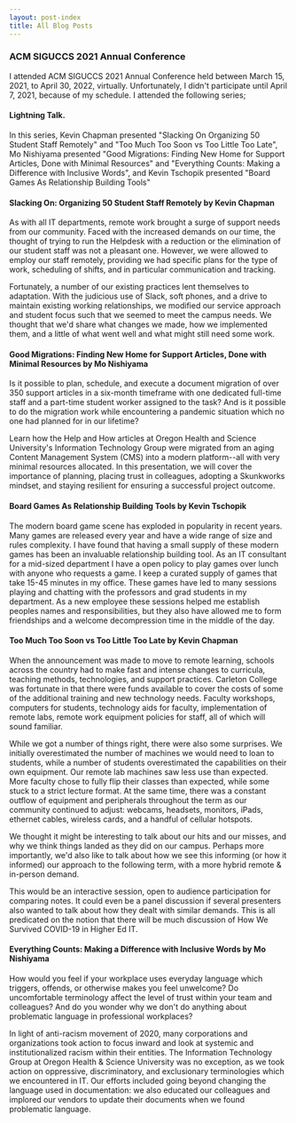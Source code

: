 ```yaml
---
layout: post-index
title: All Blog Posts
---
```

### ACM SIGUCCS 2021 Annual Conference
I attended ACM SIGUCCS 2021 Annual Conference held between March 15, 2021, to April 30, 2022, virtually. Unfortunately, I didn't participate until April 7, 2021, because of my schedule.
I  attended the following series;
#### Lightning Talk.
In this series, Kevin Chapman presented "Slacking On Organizing 50 Student Staff Remotely" and "Too Much Too Soon vs Too Little Too Late", Mo Nishiyama presented "Good Migrations: Finding New Home for Support Articles, Done with Minimal Resources" and "Everything Counts: Making a Difference with Inclusive Words", and Kevin Tschopik presented "Board Games As Relationship Building Tools"

#### Slacking On: Organizing 50 Student Staff Remotely by Kevin Chapman
As with all IT departments, remote work brought a surge of support needs from our community. Faced with the increased demands on our time, the thought of trying to run the Helpdesk with a reduction or the elimination of our student staff was not a pleasant one. However, we were allowed to employ our staff remotely, providing we had specific plans for the type of work, scheduling of shifts, and in particular communication and tracking.

Fortunately, a number of our existing practices lent themselves to adaptation. With the judicious use of Slack, soft phones, and a drive to maintain existing working relationships, we modified our service approach and student focus such that we seemed to meet the campus needs. We thought that we'd share what changes we made, how we implemented them, and a little of what went well and what might still need some work.
#### Good Migrations: Finding New Home for Support Articles, Done with Minimal Resources by Mo Nishiyama
Is it possible to plan, schedule, and execute a document migration of over 350 support articles in a six-month timeframe with one dedicated full-time staff and a part-time student worker assigned to the task? And is it possible to do the migration work while encountering a pandemic situation which no one had planned for in our lifetime?

Learn how the Help and How articles at Oregon Health and Science University's Information Technology Group were migrated from an aging Content Management System (CMS) into a modern platform--all with very minimal resources allocated. In this presentation, we will cover the importance of planning, placing trust in colleagues, adopting a Skunkworks mindset, and staying resilient for ensuring a successful project outcome.
#### Board Games As Relationship Building Tools by Kevin Tschopik
The modern board game scene has exploded in popularity in recent years. Many games are released every year and have a wide range of size and rules complexity. I have found that having a small supply of these modern games has been an invaluable relationship building tool. As an IT consultant for a mid-sized department I have a open policy to play games over lunch with anyone who requests a game. I keep a curated supply of games that take 15-45 minutes in my office. These games have led to many sessions playing and chatting with the professors and grad students in my department. As a new employee these sessions helped me establish peoples names and responsibilities, but they also have allowed me to form friendships and a welcome decompression time in the middle of the day.
#### Too Much Too Soon vs Too Little Too Late by Kevin Chapman
When the announcement was made to move to remote learning, schools across the country had to make fast and intense changes to curricula, teaching methods, technologies, and support practices. Carleton College was fortunate in that there were funds available to cover the costs of some of the additional training and new technology needs. Faculty workshops, computers for students, technology aids for faculty, implementation of remote labs, remote work equipment policies for staff, all of which will sound familiar.

While we got a number of things right, there were also some surprises. We initially overestimated the number of machines we would need to loan to students, while a number of students overestimated the capabilities on their own equipment. Our remote lab machines saw less use than expected. More faculty chose to fully flip their classes than expected, while some stuck to a strict lecture format. At the same time, there was a constant outflow of equipment and peripherals throughout the term as our community continued to adjust: webcams, headsets, monitors, iPads, ethernet cables, wireless cards, and a handful of cellular hotspots.

We thought it might be interesting to talk about our hits and our misses, and why we think things landed as they did on our campus. Perhaps more importantly, we'd also like to talk about how we see this informing (or how it informed) our approach to the following term, with a more hybrid remote & in-person demand.

This would be an interactive session, open to audience participation for comparing notes. It could even be a panel discussion if several presenters also wanted to talk about how they dealt with similar demands. This is all predicated on the notion that there will be much discussion of How We Survived COVID-19 in Higher Ed IT.
#### Everything Counts: Making a Difference with Inclusive Words by Mo Nishiyama
How would you feel if your workplace uses everyday language which triggers, offends, or otherwise makes you feel unwelcome? Do uncomfortable terminology affect the level of trust within your team and colleagues? And do you wonder why we don't do anything about problematic language in professional workplaces?

In light of anti-racism movement of 2020, many corporations and organizations took action to focus inward and look at systemic and institutionalized racism within their entities. The Information Technology Group at Oregon Health & Science University was no exception, as we took action on oppressive, discriminatory, and exclusionary terminologies which we encountered in IT. Our efforts included going beyond changing the language used in documentation: we also educated our colleagues and implored our vendors to update their documents when we found problematic language.
